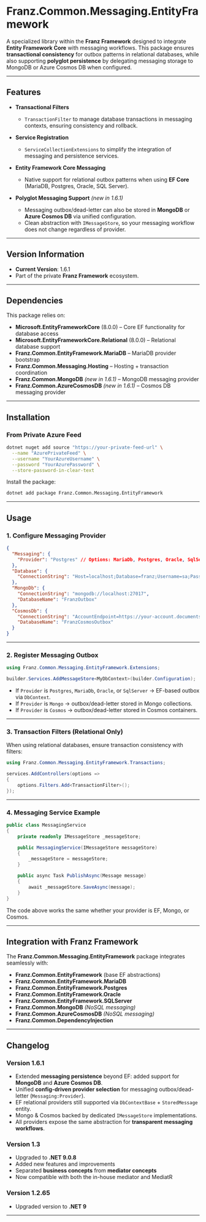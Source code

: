 ﻿# **Franz.Common.Messaging.EntityFramework**

A specialized library within the **Franz Framework** designed to integrate **Entity Framework Core** with messaging workflows.
This package ensures **transactional consistency** for outbox patterns in relational databases, while also supporting **polyglot persistence** by delegating messaging storage to MongoDB or Azure Cosmos DB when configured.

---

## **Features**

* **Transactional Filters**

  * `TransactionFilter` to manage database transactions in messaging contexts, ensuring consistency and rollback.

* **Service Registration**

  * `ServiceCollectionExtensions` to simplify the integration of messaging and persistence services.

* **Entity Framework Core Messaging**

  * Native support for relational outbox patterns when using **EF Core** (MariaDB, Postgres, Oracle, SQL Server).

* **Polyglot Messaging Support** *(new in 1.6.1)*

  * Messaging outbox/dead-letter can also be stored in **MongoDB** or **Azure Cosmos DB** via unified configuration.
  * Clean abstraction with `IMessageStore`, so your messaging workflow does not change regardless of provider.

---

## **Version Information**

* **Current Version**: 1.6.1
* Part of the private **Franz Framework** ecosystem.

---

## **Dependencies**

This package relies on:

* **Microsoft.EntityFrameworkCore** (8.0.0) – Core EF functionality for database access
* **Microsoft.EntityFrameworkCore.Relational** (8.0.0) – Relational database support
* **Franz.Common.EntityFramework.MariaDB** – MariaDB provider bootstrap
* **Franz.Common.Messaging.Hosting** – Hosting + transaction coordination
* **Franz.Common.MongoDB** *(new in 1.6.1)* – MongoDB messaging provider
* **Franz.Common.AzureCosmosDB** *(new in 1.6.1)* – Cosmos DB messaging provider

---

## **Installation**

### **From Private Azure Feed**

```bash
dotnet nuget add source "https://your-private-feed-url" \
  --name "AzurePrivateFeed" \
  --username "YourAzureUsername" \
  --password "YourAzurePassword" \
  --store-password-in-clear-text
```

Install the package:

```bash
dotnet add package Franz.Common.Messaging.EntityFramework  
```

---

## **Usage**

### **1. Configure Messaging Provider**

```json
{
  "Messaging": {
    "Provider": "Postgres" // Options: MariaDb, Postgres, Oracle, SqlServer, Mongo, Cosmos
  },
  "Database": {
    "ConnectionString": "Host=localhost;Database=franz;Username=sa;Password=pass"
  },
  "MongoDb": {
    "ConnectionString": "mongodb://localhost:27017",
    "DatabaseName": "FranzOutbox"
  },
  "CosmosDb": {
    "ConnectionString": "AccountEndpoint=https://your-account.documents.azure.com:443/;AccountKey=your-key;",
    "DatabaseName": "FranzCosmosOutbox"
  }
}
```

---

### **2. Register Messaging Outbox**

```csharp
using Franz.Common.Messaging.EntityFramework.Extensions;

builder.Services.AddMessageStore<MyDbContext>(builder.Configuration);
```

* If `Provider` is `Postgres`, `MariaDb`, `Oracle`, or `SqlServer` → EF-based outbox via `DbContext`.
* If `Provider` is `Mongo` → outbox/dead-letter stored in Mongo collections.
* If `Provider` is `Cosmos` → outbox/dead-letter stored in Cosmos containers.

---

### **3. Transaction Filters (Relational Only)**

When using relational databases, ensure transaction consistency with filters:

```csharp
using Franz.Common.Messaging.EntityFramework.Transactions;

services.AddControllers(options =>
{
    options.Filters.Add<TransactionFilter>();
});
```

---

### **4. Messaging Service Example**

```csharp
public class MessagingService
{
    private readonly IMessageStore _messageStore;

    public MessagingService(IMessageStore messageStore)
    {
        _messageStore = messageStore;
    }

    public async Task PublishAsync(Message message)
    {
        await _messageStore.SaveAsync(message);
    }
}
```

The code above works the same whether your provider is EF, Mongo, or Cosmos.

---

## **Integration with Franz Framework**

The **Franz.Common.Messaging.EntityFramework** package integrates seamlessly with:

* **Franz.Common.EntityFramework** (base EF abstractions)
* **Franz.Common.EntityFramework.MariaDB**
* **Franz.Common.EntityFramework.Postgres**
* **Franz.Common.EntityFramework.Oracle**
* **Franz.Common.EntityFramework.SQLServer**
* **Franz.Common.MongoDB** *(NoSQL messaging)*
* **Franz.Common.AzureCosmosDB** *(NoSQL messaging)*
* **Franz.Common.DependencyInjection**

---

## **Changelog**

### Version 1.6.1

* Extended **messaging persistence** beyond EF: added support for **MongoDB** and **Azure Cosmos DB**.
* Unified **config-driven provider selection** for messaging outbox/dead-letter (`Messaging:Provider`).
* EF relational providers still supported via `DbContextBase` + `StoredMessage` entity.
* Mongo & Cosmos backed by dedicated `IMessageStore` implementations.
* All providers expose the same abstraction for **transparent messaging workflows**.

### Version 1.3

* Upgraded to **.NET 9.0.8**
* Added new features and improvements
* Separated **business concepts** from **mediator concepts**
* Now compatible with both the in-house mediator and MediatR

### Version 1.2.65

* Upgraded version to **.NET 9**

---

